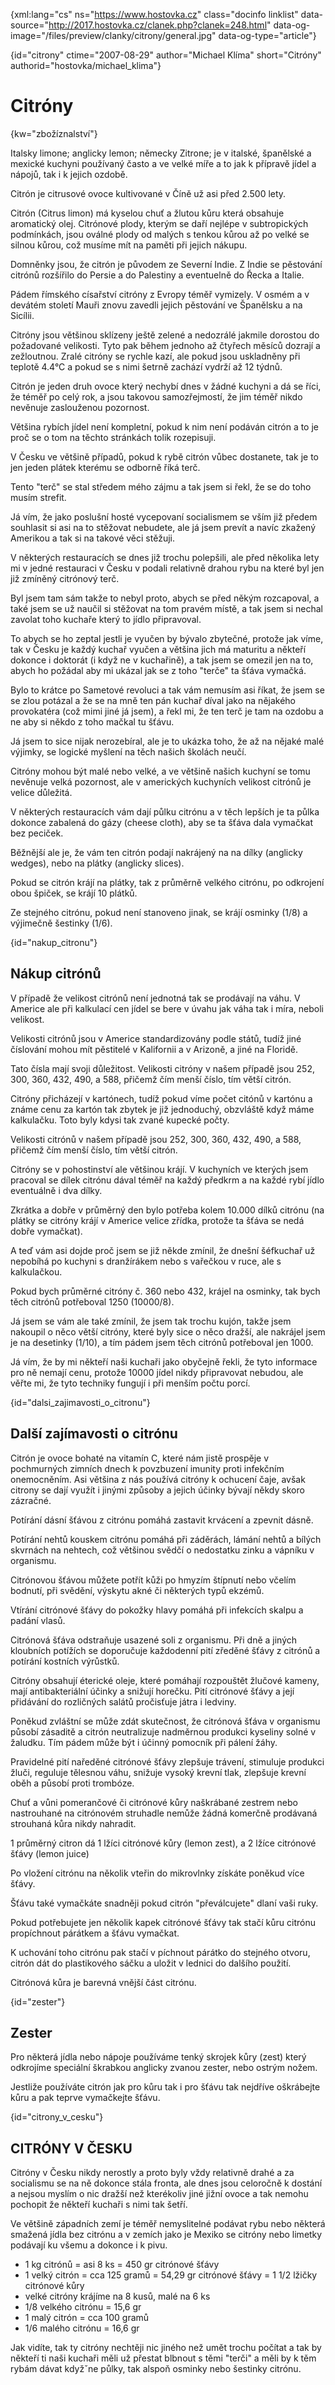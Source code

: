 
{xml:lang="cs" ns="https://www.hostovka.cz" class="docinfo linklist" data-source="http://2017.hostovka.cz/clanek.php?clanek=248.html" data-og-image="/files/preview/clanky/citrony/general.jpg" data-og-type="article"}

{id="citrony" ctime="2007-08-29" author="Michael Klíma" short="Citróny" authorid="hostovka/michael_klima"}

# Citróny

<!-- generated attribute kw by user_udpatekw.sh on 2019-03-11, do not edit -->

{kw="zbožíznalství"}

Italsky limone; anglicky lemon; německy Zitrone; je v italské, španělské a mexické kuchyni používaný často a ve velké míře a to jak k přípravě jídel a nápojů, tak i k jejich ozdobě.

Citrón je citrusové ovoce kultivované v Číně už asi před 2.500 lety.

Citrón (Citrus limon) má kyselou chuť a žlutou kůru která obsahuje aromatický olej. Citrónové plody, kterým se daří nejlépe v subtropických podmínkách, jsou oválné plody od malých s tenkou kůrou až po velké se silnou kůrou, což musíme mít na paměti při jejich nákupu.

Domněnky jsou, že citrón je původem ze Severní Indie. Z Indie se pěstování citrónů rozšířilo do Persie a do Palestiny a eventuelně do Řecka a Italie.

Pádem římského císařství citróny z Evropy téměř vymizely. V osmém a v devátém století Mauři znovu zavedli jejich pěstování ve Španělsku a na Sicílii.

Citróny jsou většinou sklízeny ještě zelené a nedozrálé jakmile dorostou do požadované velikosti. Tyto pak během jednoho až čtyřech měsíců dozrají a zežloutnou. Zralé citróny se rychle kazí, ale pokud jsou uskladněny při teplotě 4.4°C a pokud se s nimi šetrně zachází vydrží až 12 týdnů.

Citrón je jeden druh ovoce který nechybí dnes v žádné kuchyni a dá se říci, že téměř po celý rok, a jsou takovou samozřejmostí, že jim téměř nikdo nevěnuje zaslouženou pozornost.

Většina rybích jídel není kompletní, pokud k nim není podáván citrón a to je proč se o tom na těchto stránkách tolik rozepisuji.

V Česku ve většině případů, pokud k rybě citrón vůbec dostanete, tak je to jen jeden plátek kterému se odborně říká terč.

Tento "terč" se stal středem mého zájmu a tak jsem si řekl, že se do toho musím strefit.

Já vím, že jako poslušní hosté vycepovaní socialismem se vším již předem souhlasit si asi na to stěžovat nebudete, ale já jsem prevít a navíc zkažený Amerikou a tak si na takové věci stěžuji.

V některých restauracích se dnes již trochu polepšili, ale před několika lety mi v jedné restauraci v Česku v podali relativně drahou rybu na které byl jen již zmíněný citrónový terč.

Byl jsem tam sám takže to nebyl proto, abych se před někým rozcapoval, a také jsem se už naučil si stěžovat na tom pravém místě, a tak jsem si nechal zavolat toho kuchaře který to jídlo připravoval.

To abych se ho zeptal jestli je vyučen by bývalo zbytečné, protože jak víme, tak v Česku je každý kuchař vyučen a většina jich má maturitu a někteří dokonce i doktorát (i když ne v kuchařině), a tak jsem se omezil jen na to, abych ho požádal aby mi ukázal jak se z toho "terče" ta šťáva vymačká.

Bylo to krátce po Sametové revoluci a tak vám nemusím asi říkat, že jsem se se zlou potázal a že se na mně ten pán kuchař díval jako na nějakého provokatéra (což mimi jiné já jsem), a řekl mi, že ten terč je tam na ozdobu a ne aby si někdo z toho mačkal tu šťávu.

Já jsem to sice nijak nerozebíral, ale je to ukázka toho, že až na nějaké malé výjimky, se logické myšlení na těch našich školách neučí.

Citróny mohou být malé nebo velké, a ve většině našich kuchyní se tomu nevěnuje velká pozornost, ale v amerických kuchyních velikost citrónů je velice důležitá.

V některých restauracích vám dají půlku citrónu a v těch lepších je ta půlka dokonce zabalená do gázy (cheese cloth), aby se ta šťáva dala vymačkat bez peciček.

Běžnější ale je, že vám ten citrón podají nakrájený na na dílky (anglicky wedges), nebo na plátky (anglicky slices).

Pokud se citrón krájí na plátky, tak z průměrně velkého citrónu, po odkrojení obou špiček, se krájí 10 plátků. 

Ze stejného citrónu, pokud není stanoveno jinak, se krájí osminky (1/8) a výjimečně šestinky (1/6).

{id="nakup_citronu"}

## Nákup citrónů

V případě že velikost citrónů není jednotná tak se prodávají na váhu. V Americe ale při kalkulací cen jídel se bere v úvahu jak váha tak i míra, neboli velikost.

Velikosti citrónů jsou v Americe standardizovány podle států, tudíž jiné číslování mohou mít pěstitelé v Kalifornii a v Arizoně, a jiné na Floridě.

Tato čísla mají svoji důležitost. Velikosti citróny v našem případě jsou 252, 300, 360, 432, 490, a 588, přičemž čím menší číslo, tím větší citrón.

Citróny přicházejí v kartónech, tudíž pokud víme počet citónů v kartónu a známe cenu za kartón tak zbytek je již jednoduchý, obzvláště když máme kalkulačku. Toto byly kdysi tak zvané kupecké počty.

Velikosti citrónů v našem případě jsou 252, 300, 360, 432, 490, a 588, přičemž čím menší číslo, tím větší citrón.

Citróny se v pohostinství ale většinou krájí. V kuchyních ve kterých jsem pracoval se dílek citrónu dával téměř na každý předkrm a na každé rybí jídlo eventuálně i dva dílky.

Zkrátka a dobře v průměrný den bylo potřeba kolem 10.000 dílků citrónu (na plátky se citróny krájí v Americe velice zřídka, protože ta šťáva se nedá dobře vymačkat).

A teď vám asi dojde proč jsem se již někde zmínil, že dnešní šéfkuchař už nepobíhá po kuchyni s dranžírákem nebo s vařečkou v ruce, ale s kalkulačkou.

Pokud bych průměrné citróny č. 360 nebo 432, krájel na osminky, tak bych těch citrónů potřeboval 1250 (10000/8).

Já jsem se vám ale také zmínil, že jsem tak trochu kujón, takže jsem nakoupil o něco větší citróny, které byly sice o něco dražší, ale nakrájel jsem je na desetinky (1/10), a tím pádem jsem těch citrónů potřeboval jen 1000.

Já vím, že by mi někteří naši kuchaři jako obyčejně řekli, že tyto informace pro ně nemají cenu, protože 10000 jídel nikdy připravovat nebudou, ale věřte mi, že tyto techniky fungují i při menším počtu porcí.

{id="dalsi\_zajimavosti\_o_citronu"}

## Další zajímavosti o citrónu

Citrón je ovoce bohaté na vitamín C, které nám jistě prospěje v pochmurných zimních dnech k povzbuzení imunity proti infekčním onemocněním. Asi většina z nás používá citróny k ochucení čaje, avšak citrony se dají využít i jinými způsoby a jejich účinky bývají někdy skoro zázračné.

Potírání dásní šťávou z citrónu pomáhá zastavit krvácení a zpevnit dásně.

Potírání nehtů kouskem citrónu pomáhá při záděrách, lámání nehtů a bílých skvrnách na nehtech, což většinou svědčí o nedostatku zinku a vápníku v organismu.

Citrónovou šťávou můžete potřít kůži po hmyzím štípnutí nebo včelím bodnutí, při svědění, výskytu akné či některých typů ekzémů.

Vtírání citrónové šťávy do pokožky hlavy pomáhá při infekcích skalpu a padání vlasů.

Citrónová šťáva odstraňuje usazené soli z organismu. Při dně a jiných kloubních potížích se doporučuje každodenní pití zředěné šťávy z citrónů a potírání kostních výrůstků.

Citróny obsahují éterické oleje, které pomáhají rozpouštět žlučové kameny, mají antibakteriální účinky a snižují horečku. Pití citrónové šťávy a její přidávání do rozličných salátů pročisťuje játra i ledviny.

Poněkud zvláštní se může zdát skutečnost, že citrónová šťáva v organismu působí zásaditě a citrón neutralizuje nadměrnou produkci kyseliny solné v žaludku. Tím pádem může být i účinný pomocník při pálení žáhy.

Pravidelné pití naředěné citrónové šťávy zlepšuje trávení, stimuluje produkci žluči, reguluje tělesnou váhu, snižuje vysoký krevní tlak, zlepšuje krevní oběh a působí proti trombóze.

Chuť a vůni pomerančové či citrónové kůry naškrábané zestrem nebo nastrouhané na citrónovém struhadle nemůže žádná komerčně prodávaná strouhaná kůra nikdy nahradit.

1 průměrný citron dá 1 lžíci citrónové kůry (lemon zest), a 2 lžíce citrónové šťávy (lemon juice)

Po vložení citrónu na několik vteřin do mikrovlnky získáte poněkud více šťávy.

Šťávu také vymačkáte snadněji pokud citrón "převálcujete" dlaní vaši ruky.

Pokud potřebujete jen několik kapek citrónové šťávy tak stačí kůru citrónu propíchnout párátkem a šťávu vymačkat.

K uchování toho citrónu pak stačí v píchnout párátko do stejného otvoru, citrón dát do plastikového sáčku a uložit v lednici do dalšího použití.

Citrónová kůra je barevná vnější část citrónu.

{id="zester"}

## Zester

Pro některá jídla nebo nápoje používáme tenký skrojek kůry (zest) který odkrojíme speciální škrabkou anglicky zvanou zester, nebo ostrým nožem.

Jestliže používáte citrón jak pro kůru tak i pro šťávu tak nejdříve oškrábejte kůru a pak teprve vymačkejte šťávu.

{id="citrony\_v\_cesku"}

## CITRÓNY V ČESKU

Citróny v Česku nikdy nerostly a proto byly vždy relativně drahé a za socialismu se na ně dokonce stála fronta, ale dnes jsou celoročně k dostání a nejsou myslím o nic dražší než kterékoliv jiné jižní ovoce a tak nemohu pochopit že někteří kuchaři s nimi tak šetří.

Ve většině západních zemí je téměř nemyslitelné podávat rybu nebo některá smažená jídla bez citrónu a v zemích jako je Mexiko se citróny nebo limetky podávají ku všemu a dokonce i k pivu.

  * 1 kg citrónů = asi 8 ks = 450 gr citrónové šťávy
  * 1 velký citrón = cca 125 gramů = 54,29 gr citrónové šťávy = 1 1/2 lžičky citrónové kůry
  * velké citróny krájíme na 8 kusů, malé na 6 ks
  * 1/8 velkého citrónu = 15,6 gr
  * 1 malý citrón = cca 100 gramů 
  * 1/6 malého citrónu = 16,6 gr

Jak vidíte, tak ty citróny nechtěji nic jiného než umět trochu počítat a tak by někteří ti naši kuchaři měli už přestat blbnout s těmi "terči" a měli by k těm rybám dávat kdyžˇne půlky, tak alspoň osminky nebo šestinky citrónu.

